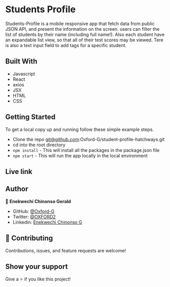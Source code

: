 
# Students Profile

Students-Profile is a mobile responsive app that fetch data from public JSON API, and present
the information on the screen. users can filter the list of students
by their name (including full name!). Also each student have an expandable list view, so that all
of their test scores may be viewed. Tere is also a text input field to add tags for a specific student.

## Built With

- Javascript
- React
- axios
- JSX
- HTML
- CSS

## Getting Started

To get a local copy up and running follow these simple example steps.

- Clone the repo git@github.com:Oxford-G/student-profile-hatchways.git
- cd into the root directory
- `npm install` - This will install all the packages in the package.json file
- `npm start` - This will run the app locally in the local environment

## Live link

<!-- [live link](https://secret-meadow-93386.herokuapp.com/ ) -->

## Author

👤 **Enekwechi Chinonso Gerald**

- GitHub: [@Oxford-G](https://github.com/Oxford-G)
- Twitter: [@OXFORD2](https://twitter.com/OXFOXD2)
- Linkedin: [Enekwechi Chinonso G](https://www.linkedin.com/in/chinonso-enekwechi)

## 🤝 Contributing

Contributions, issues, and feature requests are welcome!

## Show your support

Give a ⭐️ if you like this project!
